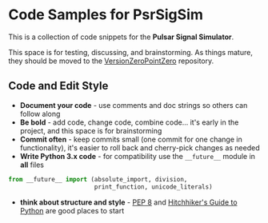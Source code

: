 # Code Samples for PsrSigSim

This is a collection of code snippets for the __Pulsar Signal Simulator__.

This space is for testing, discussing, and brainstorming.
As things mature, they should be moved to the [VersionZeroPointZero](https://github.com/PsrSigSim/VersionZeroPointZero) repository.

## Code and Edit Style

 * __Document your code__ - use comments and doc strings so others can follow along
 * __Be bold__ - add code, change code, combine code... it's early in the project, and this space is for brainstorming
 * __Commit often__ - keep commits small (one commit for one change in functionality), it's easier to roll back and cherry-pick changes as needed
 * __Write Python 3.x code__ - for compatibility use the `__future__` module in __all__ files<br>
```python
from __future__ import (absolute_import, division,
                        print_function, unicode_literals)
```

 * __think about structure and style__ - [PEP 8](https://www.python.org/dev/peps/pep-0008/) and [Hitchhiker's Guide to Python](http://docs.python-guide.org/en/latest/) are good places to start
